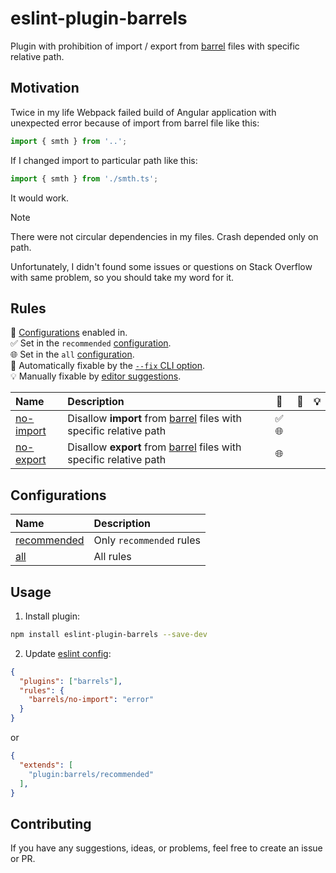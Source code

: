 # eslint-plugin-barrels

Plugin with prohibition of import / export from [barrel](https://basarat.gitbook.io/typescript/main-1/barrel) files with specific relative path.

## Motivation

Twice in my life Webpack failed build of Angular application with unexpected error because of import from barrel file like this:

```js
import { smth } from '..';
```

If I changed import to particular path like this:

```js
import { smth } from './smth.ts';
```

It would work. 

> [!NOTE]  
> There were not circular dependencies in my files. Crash depended only on path.

Unfortunately, I didn't found some issues or questions on Stack Overflow with same problem, so you should take my word for it.

## Rules

💼 [Configurations](#configurations) enabled in.\
✅ Set in the `recommended` [configuration](#configurations).\
🌐 Set in the `all` [configuration](#configurations).\
🔧 Automatically fixable by the [`--fix` CLI option](https://eslint.org/docs/user-guide/command-line-interface#--fix).\
💡 Manually fixable by [editor suggestions](https://eslint.org/docs/developer-guide/working-with-rules#providing-suggestions).

| Name                                           | Description                                                                                                                          |   💼   |  🔧   |  💡  |
| :--------------------------------------------- | :----------------------------------------------------------------------------------------------------------------------------------  | :----: | ---- | ---- |
| [no-import](src/rules/no-import/README.md)     | Disallow **import** from [barrel](https://basarat.gitbook.io/typescript/main-1/barrel) files with specific relative path             | ✅ 🌐   |      |      |
| [no-export](src/rules/no-export/README.md)     | Disallow **export** from [barrel](https://basarat.gitbook.io/typescript/main-1/barrel) files with specific relative path             | 🌐     |       |      |

## Configurations

| Name                                                    | Description                                                                                                                          
| :------------------------------------------------------ | :------------------------------ | 
| [recommended](src/configs/recommended/README.md)        | Only `recommended` rules        |
| [all](src/configs/all/README.md)                        | All rules                       |

## Usage

1. Install plugin:

```bash
npm install eslint-plugin-barrels --save-dev
```

2. Update [eslint config](https://eslint.org/docs/latest/use/configure/configuration-files):

```json
{
  "plugins": ["barrels"],
  "rules": {
    "barrels/no-import": "error"
  }
}
```

or

```json
{
  "extends": [
    "plugin:barrels/recommended"
  ],
}
```

## Contributing

If you have any suggestions, ideas, or problems, feel free to create an issue or PR.